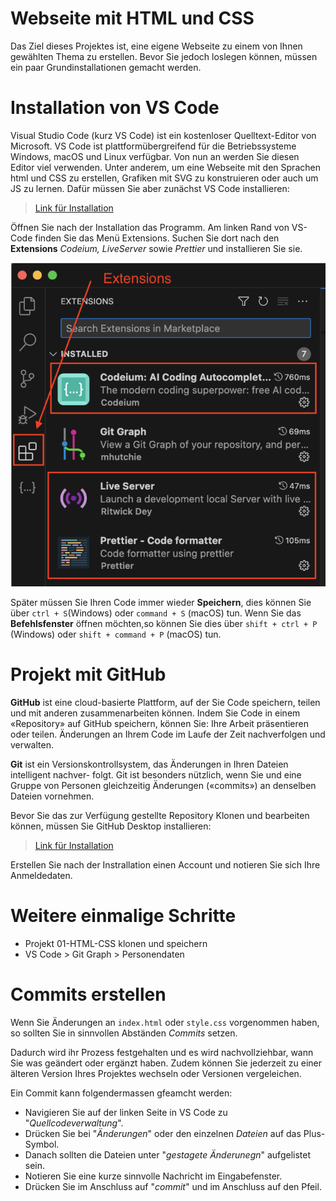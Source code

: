 # Webseite mit HTML und CSS
Das Ziel dieses Projektes ist, eine eigene Webseite zu einem von Ihnen gewählten Thema zu erstellen.
Bevor Sie jedoch loslegen können, müssen ein paar Grundinstallationen gemacht werden.

# Installation von VS Code
Visual Studio Code (kurz VS Code) ist ein kostenloser Quelltext-Editor von Microsoft. VS Code ist plattformübergreifend für die Betriebssysteme Windows, macOS und Linux verfügbar. Von nun an werden Sie diesen Editor viel verwenden. Unter anderem, um eine Webseite mit den Sprachen html und CSS zu erstellen, Grafiken mit SVG zu konstruieren oder auch um JS zu lernen.
Dafür müssen Sie aber zunächst VS Code installieren:

> [Link für Installation](https://code.visualstudio.com)

Öffnen Sie nach der Installation das Programm. Am linken Rand von VS-Code finden Sie das Menü Extensions. Suchen Sie dort nach den **Extensions** *Codeium, LiveServer* sowie *Prettier* und installieren Sie sie.

![](extensions.png)

Später müssen Sie Ihren Code immer wieder **Speichern**, dies können Sie über `ctrl + S`(Windows) oder `command + S` (macOS) tun. Wenn Sie das **Befehlsfenster** öffnen möchten,so können Sie dies über `shift + ctrl + P` (Windows) oder `shift + command + P` (macOS) tun.

# Projekt mit GitHub
**GitHub** ist eine cloud-basierte Plattform, auf der Sie Code speichern, teilen und mit anderen zusammenarbeiten können. Indem Sie Code in einem «Repository» auf GitHub speichern, können Sie: Ihre Arbeit präsentieren oder teilen. Änderungen an Ihrem Code im Laufe der Zeit nachverfolgen und verwalten.

**Git** ist ein Versionskontrollsystem, das Änderungen in Ihren Dateien intelligent nachver- folgt. Git ist besonders nützlich, wenn Sie und eine Gruppe von Personen gleichzeitig Änderungen («commits») an denselben Dateien vornehmen.

Bevor Sie das zur Verfügung gestellte Repository Klonen und bearbeiten können, müssen Sie GitHub Desktop installieren:

> [Link für Installation](https://desktop.github.com/download/)

Erstellen Sie nach der Instrallation einen Account und notieren Sie sich Ihre Anmeldedaten.

# Weitere einmalige Schritte
- Projekt 01-HTML-CSS klonen und speichern
- VS Code > Git Graph > Personendaten

# Commits erstellen
Wenn Sie Änderungen an `index.html` oder `style.css` vorgenommen haben, so sollten Sie in sinnvollen Abständen *Commits* setzen.

Dadurch wird ihr Prozess festgehalten und es wird nachvollziehbar, wann Sie was geändert oder ergänzt haben. Zudem können Sie jederzeit zu einer älteren Version Ihres Projektes wechseln oder Versionen vergeleichen.

Ein Commit kann folgendermassen gfeamcht werden:
- Navigieren Sie auf der linken Seite in VS Code zu "*Quellcodeverwaltung*".
- Drücken Sie bei "*Änderungen*" oder den einzelnen *Dateien* auf das Plus-Symbol.
- Danach sollten die Dateien unter "*gestagete Änderunegn*" aufgelistet sein.
- Notieren Sie eine kurze sinnvolle Nachricht im Eingabefenster.
- Drücken Sie im Anschluss auf "*commit*" und im Anschluss auf den Pfeil.